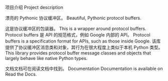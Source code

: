 项目介绍
Project description

漂亮的 Pythonic 协议缓冲区。
Beautiful, Pythonic protocol buffers.

这是协议缓冲区的包装器。
This is a wrapper around protocol buffers.
Protocol buffers 是 API 的规范格式，例如 Google 内部的 API。
Protocol buffers is a specification format for APIs, such as those inside Google.
该库提供了协议缓冲区消息类和对象，其行为在很大程度上类似于本机 Python 类型。
This library provides protocol buffer message classes and objects that largely behave like native Python types.

文档文档可在阅读文档中找到。
Documentation Documentation is available on Read the Docs.
